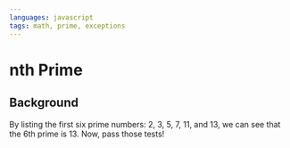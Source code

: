 ```yaml
---
languages: javascript
tags: math, prime, exceptions
---
```


# nth Prime

## Background

By listing the first six prime numbers: 2, 3, 5, 7, 11, and 13, we can see that the 6th prime is 13. Now, pass those tests!